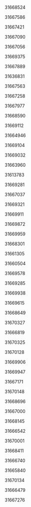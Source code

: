 31668524

31667586

31667421

31667090

31667056

31669375

31667889

31636831

31667563

31667258

31667977

31668590

31669112

31664946

31669104

31669032

31663960

31613783

31669281

31667037

31669321

31669911

31669872

31669959

31668301

31661305

31660504

31669578

31669285

31669938

31669615

31668649

31670327

31666819

31670325

31670128

31669906

31669947

31667171

31670148

31668696

31667000

31668145

31666542

31670001

31668411

31666740

31665840

31670134

31666479

31667276

